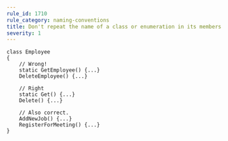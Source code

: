 ```yaml
---
rule_id: 1710
rule_category: naming-conventions
title: Don't repeat the name of a class or enumeration in its members
severity: 1
---
```

	class Employee
	{
		// Wrong!
		static GetEmployee() {...}
		DeleteEmployee() {...}
		
		// Right
		static Get() {...}
		Delete() {...}
		
		// Also correct.
		AddNewJob() {...}
		RegisterForMeeting() {...}
	}
